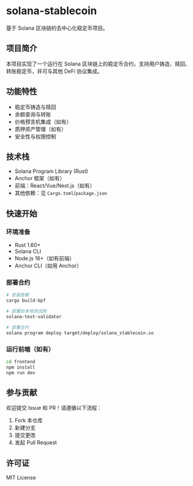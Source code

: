# solana-stablecoin

基于 Solana 区块链的去中心化稳定币项目。

## 项目简介

本项目实现了一个运行在 Solana 区块链上的稳定币合约，支持用户铸造、赎回、转账稳定币，并可与其他 DeFi 协议集成。

## 功能特性

- 稳定币铸造与赎回
- 余额查询与转账
- 价格预言机集成（如有）
- 质押资产管理（如有）
- 安全性与权限控制

## 技术栈

- Solana Program Library (Rust)
- Anchor 框架（如有）
- 前端：React/Vue/Next.js（如有）
- 其他依赖：见 `Cargo.toml`/`package.json`

## 快速开始

### 环境准备

- Rust 1.60+
- Solana CLI
- Node.js 16+（如有前端）
- Anchor CLI（如用 Anchor）

### 部署合约

```bash
# 安装依赖
cargo build-bpf

# 部署到本地测试网
solana-test-validator

# 部署合约
solana program deploy target/deploy/solana_stablecoin.so
```

### 运行前端（如有）

```bash
cd frontend
npm install
npm run dev
```

## 参与贡献

欢迎提交 Issue 和 PR！请遵循以下流程：

1. Fork 本仓库
2. 新建分支
3. 提交更改
4. 发起 Pull Request

## 许可证

MIT License